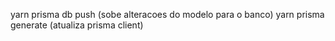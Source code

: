 yarn prisma db push (sobe alteracoes do modelo para o banco)
yarn prisma generate (atualiza prisma client)
